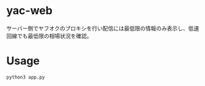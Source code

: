 # yac-web
サーバー側でヤフオクのプロキシを行い配信には最低限の情報のみ表示し、低速回線でも最低限の相場状況を確認。  

# Usage
```bash
python3 app.py
```
